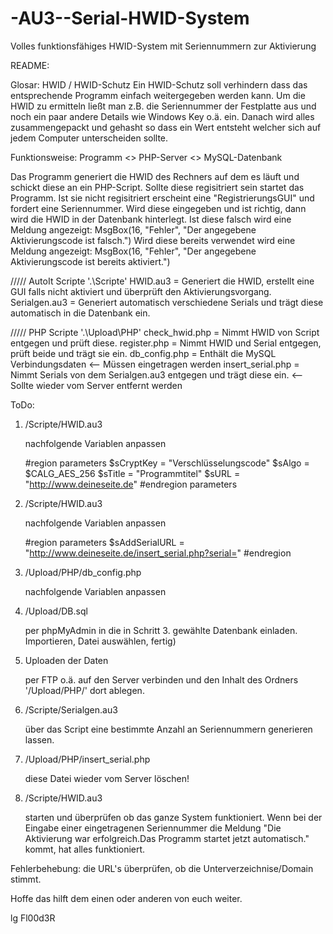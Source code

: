 -AU3--Serial-HWID-System
========================

Volles funktionsfähiges HWID-System mit Seriennummern zur Aktivierung




README:

Glosar:
HWID / HWID-Schutz
Ein HWID-Schutz soll verhindern dass das entsprechende Programm einfach weitergegeben werden kann.
Um die HWID zu ermitteln ließt man z.B. die Seriennummer der Festplatte aus und noch ein paar andere Details wie Windows Key o.ä. ein. 
Danach wird alles zusammengepackt und gehasht so dass ein Wert entsteht welcher sich auf jedem Computer unterscheiden sollte.


Funktionsweise:
	Programm	<>	PHP-Server	<>	MySQL-Datenbank

Das Programm generiert die HWID des Rechners auf dem es läuft und schickt diese an ein PHP-Script.
Sollte diese regisitriert sein startet das Programm.
Ist sie nicht regisitriert erscheint eine "RegistrierungsGUI" und fordert eine Seriennummer.
Wird diese eingegeben und ist richtig, dann wird die HWID in der Datenbank hinterlegt.
Ist diese falsch wird eine Meldung angezeigt: MsgBox(16, "Fehler", "Der angegebene Aktivierungscode ist falsch.")
Wird diese bereits verwendet wird eine Meldung angezeigt: MsgBox(16, "Fehler", "Der angegebene Aktivierungscode ist bereits aktiviert.")


///// AutoIt Scripte  '.\Scripte'
HWID.au3 = Generiert die HWID, erstellt eine GUI falls nicht aktiviert und überprüft den Aktivierungsvorgang.
Serialgen.au3 = Generiert automatisch verschiedene Serials und trägt diese automatisch in die Datenbank ein.

///// PHP Scripte  '.\Upload\PHP\'
check_hwid.php = Nimmt HWID von Script entgegen und prüft diese.
register.php = Nimmt HWID und Serial entgegen, prüft beide und trägt sie ein.
db_config.php = Enthält die MySQL Verbindungsdaten  <-- Müssen eingetragen werden
insert_serial.php = Nimmt Serials von dem Serialgen.au3 entgegen und trägt diese ein.  <-- Sollte wieder vom Server entfernt werden


ToDo:
1.	/Scripte/HWID.au3
	
	nachfolgende Variablen anpassen
	
	#region parameters
	$sCryptKey = "Verschlüsselungscode"
	$sAlgo = $CALG_AES_256
	$sTitle = "Programmtitel"
	$sURL = "http://www.deineseite.de"
	#endregion parameters



2.	/Scripte/HWID.au3
	
	nachfolgende Variablen anpassen
	
	#region parameters
	$sAddSerialURL = "http://www.deineseite.de/insert_serial.php?serial="
	#endregion



3.	/Upload/PHP/db_config.php
	
	nachfolgende Variablen anpassen
	
	<?php
	$host = "localhost";
	$user = "";
	$pass = "";
	$dbase = "";
	?>



4.	/Upload/DB.sql

	per phpMyAdmin in die in Schritt 3. gewählte Datenbank einladen. Importieren, Datei auswählen, fertig)



5.	Uploaden der Daten
	
	per FTP o.ä. auf den Server verbinden und den Inhalt des Ordners '/Upload/PHP/' dort ablegen.



6.	/Scripte/Serialgen.au3

	über das Script eine bestimmte Anzahl an Seriennummern generieren lassen.



7. 	/Upload/PHP/insert_serial.php

	diese Datei wieder vom Server löschen!



8.	/Scripte/HWID.au3

	starten und überprüfen ob das ganze System funktioniert. Wenn bei der Eingabe einer eingetragenen Seriennummer
	die Meldung "Die Aktivierung war erfolgreich.Das Programm startet jetzt automatisch." kommt, hat alles 	funktioniert.



Fehlerbehebung:
die URL's überprüfen, ob die Unterverzeichnise/Domain stimmt.



Hoffe das hilft dem einen oder anderen von euch weiter.

lg Fl00d3R
